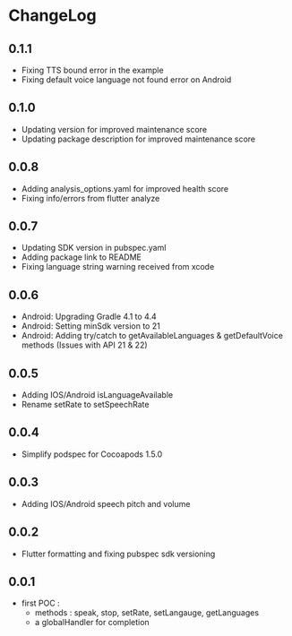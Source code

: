 # ChangeLog

## 0.1.1

- Fixing TTS bound error in the example
- Fixing default voice language not found error on Android

## 0.1.0

- Updating version for improved maintenance score
- Updating package description for improved maintenance score

## 0.0.8

- Adding analysis_options.yaml for improved health score
- Fixing info/errors from flutter analyze

## 0.0.7

- Updating SDK version in pubspec.yaml
- Adding package link to README
- Fixing language string warning received from xcode

## 0.0.6

- Android: Upgrading Gradle 4.1 to 4.4
- Android: Setting minSdk version to 21
- Android: Adding try/catch to getAvailableLanguages & getDefaultVoice methods (Issues with API 21 & 22)

## 0.0.5

- Adding IOS/Android isLanguageAvailable
- Rename setRate to setSpeechRate

## 0.0.4

- Simplify podspec for Cocoapods 1.5.0

## 0.0.3

- Adding IOS/Android speech pitch and volume

## 0.0.2

- Flutter formatting and fixing pubspec sdk versioning

## 0.0.1

- first POC :
  - methods : speak, stop, setRate, setLangauge, getLanguages
  - a globalHandler for completion